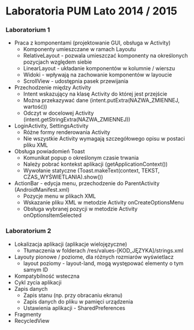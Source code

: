 # Laboratoria PUM Lato 2014 / 2015

### Laboratorium 1
- Praca z komponentami (projektowanie GUI, obsługa w Activity)
  - Komponenty umieszczane w ramach Layoutu
  - RelativeLayout - pozwala umieszczać komponenty na określonych pozycjach względem siebie
  - LinearLayout - układanie komponentów w kolumnie / wierszu
  - Widoki - wpływają na zachowanie komponentów w layoucie
  - ScrollView - udostępnia pasek przewijania
- Przechodzenie między Activity
  - Intent wskazujący na klasę Activity do której jest przejście
  - Można przekazywać dane (intent.putExtra(NAZWA_ZMIENNEJ, wartość))
  - Odczyt w docelowej Activity (intent.getStringExtra(NAZWA_ZMIENNEJ))
- LoginActivity, SettingsActivity
  - Różne formy renderowania Activity
  - Nie wszystkie Activity wymagają szczegółowego opisu w postaci pliku XML
- Obsługa powiadomień Toast
  - Komunikat popup o określonym czasie trwania
  - Należy pobrać kontekst aplikacji (getApplicationContext())
  - Wywołanie statyczne (Toast.makeText(context, TEKST, CZAS_WYŚWIETLANIA).show())
- ActionBar - edycja menu, przechodzenie do ParentActivity (AndroidManifest.xml)
  - Pozycje menu w plikach XML
  - Wskazanie pliku XML w metodzie Activity onCreateOptionsMenu
  - Obsługa wybranej pozycji w metodzie Activity onOptionsItemSelected

### Laboratorium 2
- Lokalizacja aplikacji (aplikacje wielojęzyczne)
  - Tłumaczenia w folderach /res/values-[KOD_JĘZYKA]/strings.xml
- Layouty pionowe / poziome, dla różnych rozmiarów wyświetlacz
  - layout poziomy - layout-land, mogą występować elementy o tym samym ID
- Kompatybilność wsteczna
- Cykl zycia aplikacji
- Zapis danych
  - Zapis stanu (np. przy obracaniu ekranu)
  - Zapis danych do pliku w pamięci urządzenia
  - Ustawienia aplikacji - SharedPreferences
- Fragmenty
- RecycledView
